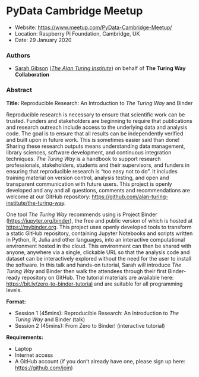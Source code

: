 # PyData Cambridge Meetup

* Website: https://www.meetup.com/PyData-Cambridge-Meetup/
* Location: Raspberry Pi Foundation, Cambridge, UK
* Date: 29 January 2020

### Authors 

* [Sarah Gibson](https://www.turing.ac.uk/people/researchers/sarah-gibson) ([*The Alan Turing Institute*](https://www.turing.ac.uk)) on behalf of **The Turing Way Collaboration**

### Abstract

**Title:** Reproducible Research: An Introduction to _The Turing Way_ and Binder

Reproducible research is necessary to ensure that scientific work can be trusted.
Funders and stakeholders are beginning to require that publications and research outreach include access to the underlying data and analysis code.
The goal is to ensure that all results can be independently verified and built upon in future work.
This is sometimes easier said than done!
Sharing these research outputs means understanding data management, library sciences, software development, and continuous integration techniques.
_The Turing Way_ is a handbook to support research professionals, stakeholders, students and their supervisors, and funders in ensuring that reproducible research is “too easy not to do”.
It includes training material on version control, analysis testing, and open and transparent communication with future users.
This project is openly developed and any and all questions, comments and recommendations are welcome at our GitHub repository: https://github.com/alan-turing-institute/the-turing-way.

One tool _The Turing Way_ recommends using is Project Binder (https://jupyter.org/binder), the free and public version of which is hosted at https://mybinder.org.
This project uses openly developed tools to transform a static GitHub repository, containing Jupyter Notebooks and scripts written in Python, R, Julia and other languages, into an interactive computational environment hosted in the cloud.
This environment can then be shared with anyone, anywhere via a single, clickable URL so that the analysis code and dataset can be interactively explored without the need for the user to install the software.
In this talk and hands-on tutorial, Sarah will introduce _The Turing Way_ and Binder then walk the attendees through their first Binder-ready repository on GitHub.
The tutorial materials are available here: https://bit.ly/zero-to-binder-tutorial and are suitable for all programming levels.

**Format:**

- Session 1 (45mins): Reproducible Research: An Introduction to _The Turing Way_ and Binder (talk)
- Session 2 (45mins): From Zero to Binder! (interactive tutorial)

**Requirements:**

- Laptop
- Internet access
- A GitHub account (if you don’t already have one, please sign up here: https://github.com/join)
